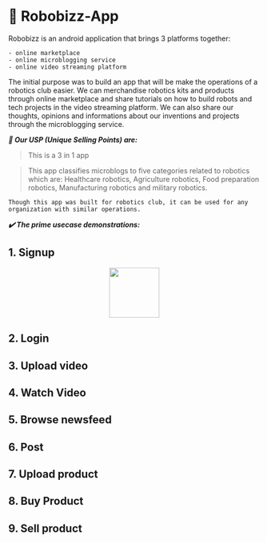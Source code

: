 # 🤖 Robobizz-App

Robobizz is an android application that brings 3 platforms together: 
```
- online marketplace
- online microblogging service
- online video streaming platform
```

The initial purpose was to build an app that will be make the operations of a robotics club easier. We can merchandise robotics kits and products through online marketplace and share tutorials on how to build robots and tech projects in the video streaming platform. We can also share our thoughts, opinions and informations about our inventions and projects through the microblogging service.

***🧲 Our USP (Unique Selling Points) are:*** 
> This is a 3 in 1 app

> This app classifies microblogs to five categories related to robotics which are: Healthcare robotics, Agriculture robotics, Food preparation robotics, Manufacturing robotics and military robotics.

```
Though this app was built for robotics club, it can be used for any organization with similar operations.
```

***✔️ The prime usecase demonstrations:***

## 1. Signup
<div align="center">
  <img height="100" src="https://github.com/Kingsman-Service/Robobizz-App/blob/main/signup.gif">
</div>

## 2. Login


## 3. Upload video


## 4. Watch Video


## 5. Browse newsfeed


## 6. Post


## 7. Upload product


## 8. Buy Product


## 9. Sell product

